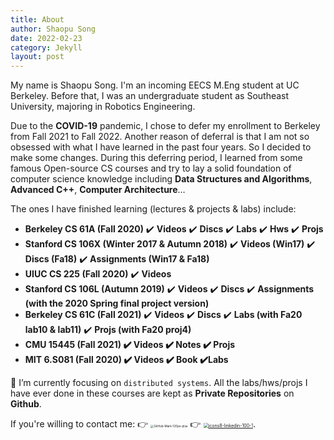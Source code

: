 ```yaml
---
title: About
author: Shaopu Song
date: 2022-02-23
category: Jekyll
layout: post
---
```


My name is Shaopu Song. I'm an incoming EECS M.Eng student at UC Berkeley. Before that, I was an undergraduate student as Southeast University, majoring in Robotics Engineering.

Due to the **COVID-19** pandemic, I chose to defer my enrollment to Berkeley from Fall 2021 to Fall 2022. Another reason of deferral is that I am not so obsessed with what I have learned in the past four years. So I decided to make some changes. During this deferring period, I learned from some famous Open-source CS courses and try to lay a solid foundation of computer science knowledge including **Data Structures and Algorithms**, **Advanced C++**, **Computer Architecture**…

The ones I have finished learning (lectures & projects & labs) include: 
  - **Berkeley CS 61A (Fall 2020)** ✔️ **Videos** ✔️ **Discs** ✔️ **Labs** ✔️ **Hws** ✔️ **Projs**
  - **Stanford CS 106X  (Winter 2017 & Autumn 2018)** ✔️ **Videos (Win17)** ✔️ **Discs (Fa18)** ✔️ **Assignments (Win17 & Fa18)**
  - **UIUC CS 225 (Fall 2020)** ✔️ **Videos**
  - **Stanford CS 106L (Autumn 2019)** ✔️ **Videos** ✔️ **Discs** ✔️ **Assignments (with the 2020 Spring final project version)**
  - **Berkeley CS 61C (Fall 2021)** ✔️ **Videos** ✔️ **Discs** ✔️ **Labs (with Fa20 lab10 & lab11)** ✔️ **Projs (with Fa20 proj4)**
  - **CMU 15445 (Fall 2021) ✔️ Videos ✔️ Notes ✔️ Projs**
  - **MIT 6.S081 (Fall 2020) ✔️ Videos ✔️ Book ✔️Labs**

🔭 I’m currently focusing on `distributed systems`. All the labs/hws/projs I have ever done in these courses are kept as **Private Repositories** on **Github**.

If you're willing to contact me:	👉    [<img src="https://shaopu-blog.oss-cn-beijing.aliyuncs.com/img/202202240059430.png" alt="GitHub-Mark-120px-plus" style="zoom: 33%;" />](https://github.com/SongShaopu1998)    👉    [<img src="https://shaopu-blog.oss-cn-beijing.aliyuncs.com/img/202202240100683.png" alt="icons8-linkedin-100-1" style="zoom:50%;" />](https://www.linkedin.com/in/shaopu-song-626062153/).



